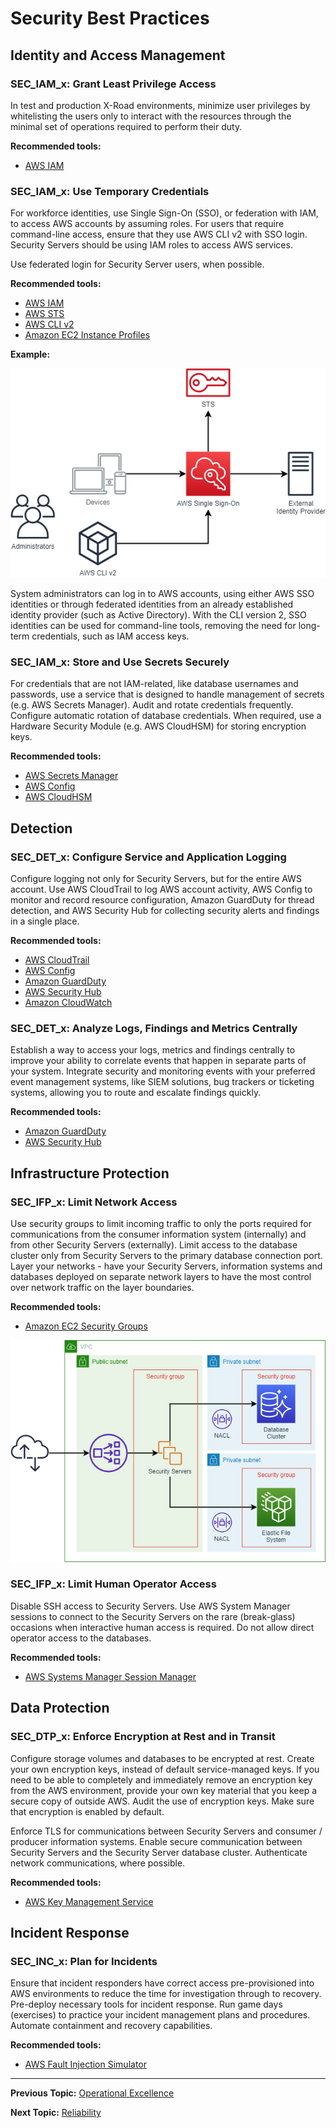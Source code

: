 # Security Best Practices

## Identity and Access Management

### SEC_IAM_x: Grant Least Privilege Access

In test and production X-Road environments, minimize user privileges by whitelisting the users only to interact with 
the resources through the minimal set of operations required to perform their duty.

**Recommended tools:**
* [AWS IAM](https://aws.amazon.com/iam/)

### SEC_IAM_x: Use Temporary Credentials

For workforce identities, use Single Sign-On (SSO), or federation with IAM, to access AWS accounts by assuming
roles. For users that require command-line access, ensure that they use AWS CLI v2 with SSO login. 
Security Servers should be using IAM roles to access AWS services.

Use federated login for Security Server users, when possible.

**Recommended tools:**
* [AWS IAM](https://aws.amazon.com/iam/)
* [AWS STS](https://docs.aws.amazon.com/STS/latest/APIReference/welcome.html)
* [AWS CLI v2](https://docs.aws.amazon.com/cli/latest/userguide/install-cliv2.html)
* [Amazon EC2 Instance Profiles](https://docs.aws.amazon.com/IAM/latest/UserGuide/id_roles_use_switch-role-ec2_instance-profiles.html)

**Example:**

![Using Temporary Credentials](img/sec-temporary-credentials.png)

System administrators can log in to AWS accounts, using either AWS SSO identities or through federated identities from an 
already established identity provider (such as Active Directory). With the CLI version 2, SSO identities can be used for
command-line tools, removing the need for long-term credentials, such as IAM access keys.

### SEC_IAM_x: Store and Use Secrets Securely

For credentials that are not IAM-related, like database usernames and passwords, use a service that is designed
to handle management of secrets (e.g. AWS Secrets Manager). Audit and rotate credentials frequently. Configure automatic 
rotation of database credentials. When required, use a Hardware Security Module (e.g. AWS CloudHSM) for storing encryption 
keys.

**Recommended tools:**
* [AWS Secrets Manager](https://aws.amazon.com/secrets-manager/)
* [AWS Config](https://aws.amazon.com/config/)
* [AWS CloudHSM](https://aws.amazon.com/cloudhsm/)

## Detection

### SEC_DET_x: Configure Service and Application Logging

Configure logging not only for Security Servers, but for the entire AWS account. Use AWS CloudTrail to log AWS account
activity, AWS Config to monitor and record resource configuration, Amazon GuardDuty for thread detection, 
and AWS Security Hub for collecting security alerts and findings in a single place.

**Recommended tools:**
* [AWS CloudTrail](https://aws.amazon.com/cloudtrail/)
* [AWS Config](https://aws.amazon.com/config/)
* [Amazon GuardDuty](https://aws.amazon.com/guardduty/)
* [AWS Security Hub](https://aws.amazon.com/security-hub/)
* [Amazon CloudWatch](https://aws.amazon.com/cloudwatch/)

### SEC_DET_x: Analyze Logs, Findings and Metrics Centrally

Establish a way to access your logs, metrics and findings centrally to improve your ability to correlate events that
happen in separate parts of your system. Integrate security and monitoring events with your preferred event management
systems, like SIEM solutions, bug trackers or ticketing systems, allowing you to route and escalate findings quickly.

**Recommended tools:**
* [Amazon GuardDuty](https://aws.amazon.com/guardduty/)
* [AWS Security Hub](https://aws.amazon.com/security-hub/)

## Infrastructure Protection

### SEC_IFP_x: Limit Network Access

Use security groups to limit incoming traffic to only the ports required for communications from the consumer 
information system (internally) and from other Security Servers (externally). Limit access to the database cluster
only from Security Servers to the primary database connection port. Layer your networks - have your Security Servers,
information systems and databases deployed on separate network layers to have the most control over network traffic
on the layer boundaries.

**Recommended tools:**
* [Amazon EC2 Security Groups](https://docs.aws.amazon.com/AWSEC2/latest/UserGuide/ec2-security-groups.html)

![Limiting Network Access](img/sec-limit-network-access.png)

### SEC_IFP_x: Limit Human Operator Access

Disable SSH access to Security Servers. Use AWS System Manager sessions to connect to the Security Servers on the 
rare (break-glass) occasions when interactive human access is required. Do not allow direct operator access to the 
databases.

**Recommended tools:**
* [AWS Systems Manager Session Manager](https://docs.aws.amazon.com/systems-manager/latest/userguide/session-manager.html)

## Data Protection

### SEC_DTP_x: Enforce Encryption at Rest and in Transit

Configure storage volumes and databases to be encrypted at rest. Create your own encryption keys, instead of 
default service-managed keys. If you need to be able to completely and immediately remove an encryption key 
from the AWS environment, provide your own key material that you keep a secure copy of outside AWS. Audit the
use of encryption keys. Make sure that encryption is enabled by default.

Enforce TLS for communications between Security Servers and consumer / producer information systems. Enable secure
communication between Security Servers and the Security Server database cluster. Authenticate network communications, 
where possible.

**Recommended tools:**
* [AWS Key Management Service](https://aws.amazon.com/kms/)

## Incident Response

### SEC_INC_x: Plan for Incidents

Ensure that incident responders have correct access pre-provisioned into AWS environments to reduce the time for 
investigation through to recovery. Pre-deploy necessary tools for incident response. Run game days (exercises) to
practice your incident management plans and procedures. Automate containment and recovery capabilities.

**Recommended tools:**
* [AWS Fault Injection Simulator](https://aws.amazon.com/fis/)

---

**Previous Topic:** [Operational Excellence](operational-excellence.md)

**Next Topic:** [Reliability](reliability.md)